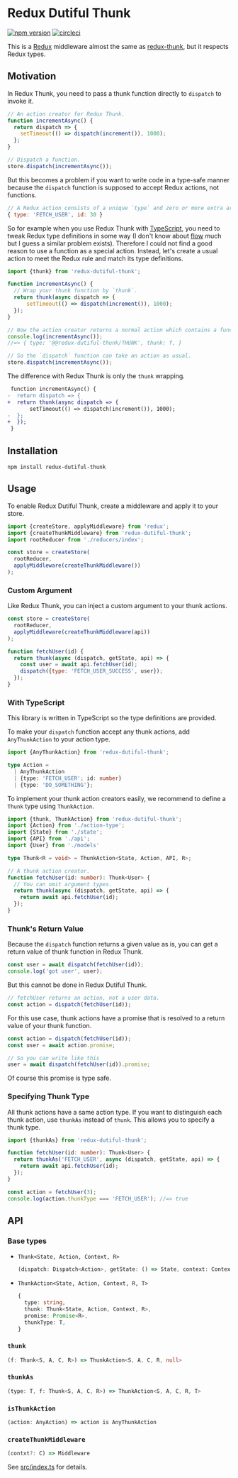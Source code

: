 # Redux Dutiful Thunk

[![npm version](https://img.shields.io/npm/v/redux-dutiful-thunk.svg)](https://www.npmjs.com/package/redux-dutiful-thunk)
[![circleci](https://circleci.com/gh/ryym/redux-dutiful-thunk.svg?style=svg)](https://circleci.com/gh/ryym/redux-dutiful-thunk)

This is a [Redux](https://redux.js.org/) middleware almost the same as [redux-thunk](https://github.com/gaearon/redux-thunk), but it respects Redux types.

## Motivation

In Redux Thunk, you need to pass a thunk function directly to `dispatch` to invoke it.

```js
// An action creator for Redux Thunk.
function incrementAsync() {
  return dispatch => {
    setTimeout(() => dispatch(increment()), 1000);
  };
}

// Dispatch a function.
store.dispatch(incrementAsync());
```

But this becomes a problem if you want to write code in a type-safe manner
because the `dispatch` function is supposed to accept Redux actions, not functions.

```js
// A Redux action consists of a unique `type` and zero or more extra arguments.
{ type: 'FETCH_USER', id: 30 }
```

So for example when you use Redux Thunk with [TypeScript](https://www.typescriptlang.org/),
you need to tweak Redux type definitions in some way
(I don't know about [flow](https://flow.org/) much but I guess a similar problem exists).
Therefore I could not find a good reason to use a function as a special action.
Instead, let's create a usual action to meet the Redux rule and match its type definitions.

```js
import {thunk} from 'redux-dutiful-thunk';

function incrementAsync() {
  // Wrap your thunk function by `thunk`.
  return thunk(async dispatch => {
      setTimeout(() => dispatch(increment()), 1000);
  });
}

// Now the action creator returns a normal action which contains a function you passed.
console.log(incrementAsync());
//=> { type: '@@redux-dutiful-thunk/THUNK', thunk: f, }

// So the `dispatch` function can take an action as usual.
store.dispatch(incrementAsync());
```

The difference with Redux Thunk is only the `thunk` wrapping.

```diff
 function incrementAsync() {
-  return dispatch => {
+  return thunk(async dispatch => {
       setTimeout(() => dispatch(increment()), 1000);
-  };
+  });
 }
```

## Installation

```
npm install redux-dutiful-thunk
```

## Usage

To enable Redux Dutiful Thunk, create a middleware and apply it to your store.

```js
import {createStore, applyMiddleware} from 'redux';
import {createThunkMiddleware} from 'redux-dutiful-thunk';
import rootReducer from './reducers/index';

const store = createStore(
  rootReducer,
  applyMiddleware(createThunkMiddleware())
);
```

### Custom Argument

Like Redux Thunk, you can inject a custom argument to your thunk actions.

```js
const store = createStore(
  rootReducer,
  applyMiddleware(createThunkMiddleware(api))
);

function fetchUser(id) {
  return thunk(async (dispatch, getState, api) => {
    const user = await api.fetchUser(id);
    dispatch({type: 'FETCH_USER_SUCCESS', user});
  });
}
```

### With TypeScript

This library is written in TypeScript so the type definitions are provided.

To make your `dispatch` function accept any thunk actions,
add `AnyThunkAction` to your action type.

```typescript
import {AnyThunkAction} from 'redux-dutiful-thunk';

type Action =
  | AnyThunkAction
  | {type: 'FETCH_USER'; id: number}
  | {type: 'DO_SOMETHING'};
```

To implement your thunk action creators easily,
we recommend to define a `Thunk` type using `ThunkAction`.

```typescript
import {thunk, ThunkAction} from 'redux-dutiful-thunk';
import {Action} from './action-type';
import {State} from './state';
import {API} from './api';
import {User} from './models'

type Thunk<R = void> = ThunkAction<State, Action, API, R>;

// A thunk action creator.
function fetchUser(id: number): Thunk<User> {
  // You can omit argument types.
  return thunk(async (dispatch, getState, api) => {
    return await api.fetchUser(id);
  });
}
```

### Thunk's Return Value

Because the `dispatch` function returns a given value as is,
you can get a return value of thunk function in Redux Thunk.

```js
const user = await dispatch(fetchUser(id));
console.log('got user', user);
```

But this cannot be done in Redux Dutiful Thunk.

```js
// fetchUser returns an action, not a user data.
const action = dispatch(fetchUser(id));
```

For this use case, thunk actions have a promise
that is resolved to a return value of your thunk function.

```js
const action = dispatch(fetchUser(id));
const user = await action.promise;

// So you can write like this
user = await dispatch(fetchUser(id)).promise;
```

Of course this promise is type safe.

### Specifying Thunk Type

All thunk actions have a same action type.
If you want to distinguish each thunk action, use `thunkAs` instead of `thunk`.
This allows you to specify a thunk type.

```typescript
import {thunkAs} from 'redux-dutiful-thunk';

function fetchUser(id: number): Thunk<User> {
  return thunkAs('FETCH_USER', async (dispatch, getState, api) => {
    return await api.fetchUser(id);
  });
}

const action = fetchUser(3);
console.log(action.thunkType === 'FETCH_USER'); //=> true
```

## API

### Base types

- `Thunk<State, Action, Context, R>`

    ```typescript
    (dispatch: Dispatch<Action>, getState: () => State, context: Context) => R
    ```

- `ThunkAction<State, Action, Context, R, T>`

    ```typescript
    {
      type: string,
      thunk: Thunk<State, Action, Context, R>,
      promise: Promise<R>,
      thunkType: T,
    }
    ```

### `thunk`

```typescript
(f: Thunk<S, A, C, R>) => ThunkAction<S, A, C, R, null>
```

### `thunkAs`

```typescript
(type: T, f: Thunk<S, A, C, R>) => ThunkAction<S, A, C, R, T>
```

### `isThunkAction`

```typescript
(action: AnyAction) => action is AnyThunkAction
```

### `createThunkMiddleware`

```typescript
(contxt?: C) => Middleware
```


See [src/index.ts](src/index.ts) for details.


